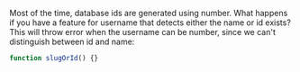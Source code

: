 Most of the time, database ids are generated using number. What happens if you have a feature for username that detects either the name or id exists? This will throw error when the username can be number, since we can't distinguish between id and name:

```js
function slugOrId() {}
```
